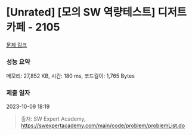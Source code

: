 # [Unrated] [모의 SW 역량테스트] 디저트 카페 - 2105 

[문제 링크](https://swexpertacademy.com/main/code/problem/problemDetail.do?contestProbId=AV5VwAr6APYDFAWu) 

### 성능 요약

메모리: 27,852 KB, 시간: 180 ms, 코드길이: 1,765 Bytes

### 제출 일자

2023-10-09 18:19



> 출처: SW Expert Academy, https://swexpertacademy.com/main/code/problem/problemList.do